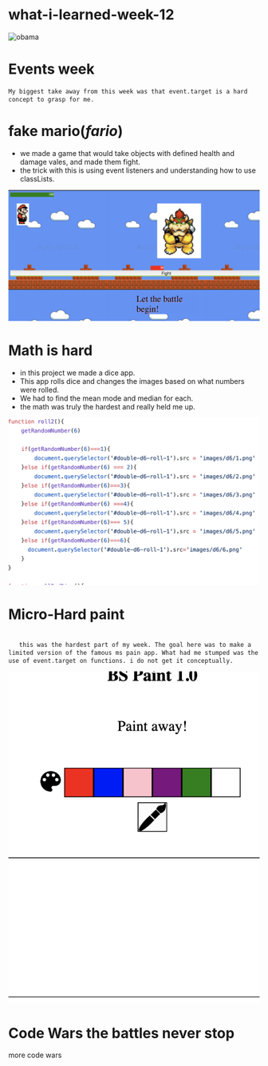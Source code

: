 # what-i-learned-week-12
 ![obama](https://media.giphy.com/media/l4JyY0qtljTlczOwM/source.gif)

 # Events week

``` 
My biggest take away from this week was that event.target is a hard concept to grasp for me.

```

# fake mario(_fario_)
* we made a game that would take objects with defined health and damage vales, and made them fight.
* the trick with this is using event listeners and understanding how to use classLists.

![fario](Screen&#32;Shot&#32;2019-11-24&#32;at&#32;7.20.38&#32;PM.png)

# Math is hard

* in this project we made a dice app.
* This app rolls dice and changes the images based on what numbers were rolled.
* We had to find the mean mode and median for each.
* the math was truly the hardest and really held me up.

![code](Screen&#32;Shot&#32;2019-11-24&#32;at&#32;7.24.38&#32;PM.png)

# Micro-Hard paint

``` 

   this was the hardest part of my week. The goal here was to make a limited version of the famous ms pain app. What had me stumped was the use of event.target on functions. i do not get it conceptually. 

   ```

![paint](Screen&#32;Shot&#32;2019-11-24&#32;at&#32;7.30.12&#32;PM.png)

# Code Wars  the battles never stop

more code wars